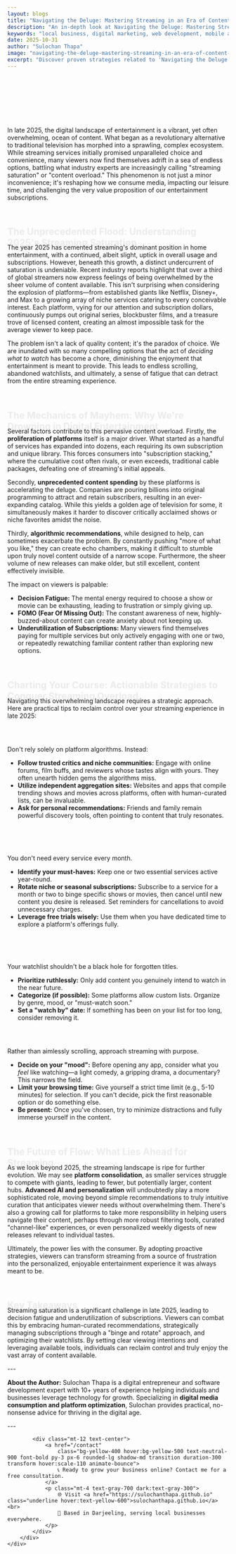 ```yaml
---
layout: blogs
title: "Navigating the Deluge: Mastering Streaming in an Era of Content Overload"
description: "An in-depth look at Navigating the Deluge: Mastering Streaming in an Era of Content Overload. Discover expert strategies and tips to help your local business thrive in the digital landscape."
keywords: "local business, digital marketing, web development, mobile app, SEO, online growth, navigating, the, deluge, mastering, streaming, in, an, era, of, content, overload"
date: 2025-10-31
author: "Sulochan Thapa"
image: "navigating-the-deluge-mastering-streaming-in-an-era-of-content-overload.jpg"
excerpt: "Discover proven strategies related to 'Navigating the Deluge: Mastering Streaming in an Era of Content Overload' that local businesses can implement to boost their online presence and attract more customers."
---
```

<section class="relative py-16 bg-gray-100 dark:bg-gray-900 overflow-hidden">
    <div class="absolute inset-0 bg-cover bg-center bg-fixed opacity-20"
        style="background-image: url('{{ site.baseurl }}/assets/images/navigating-the-deluge-mastering-streaming-in-an-era-of-content-overload-bg.jpg');">
    </div>
    <div class="relative container mx-auto px-6 text-center animate-fadeIn">
        <h1 class="text-4xl font-bold text-gray-900 dark:text-white">Navigating the Deluge: Mastering Streaming in an Era of Content Overload</h1>
        <p class="mt-4 text-lg text-gray-700 dark:text-gray-300">
            Expert Tips for Local Business Growth
        </p>
    </div>
</section>

<section class="py-16 bg-white dark:bg-gray-900">
    <div class="container mx-auto px-6">
        <div class="max-w-4xl mx-auto">
            <p class="mt-4 text-gray-700 dark:text-gray-300">In late 2025, the digital landscape of entertainment is a vibrant, yet often overwhelming, ocean of content. What began as a revolutionary alternative to traditional television has morphed into a sprawling, complex ecosystem. While streaming services initially promised unparalleled choice and convenience, many viewers now find themselves adrift in a sea of endless options, battling what industry experts are increasingly calling "streaming saturation" or "content overload." This phenomenon is not just a minor inconvenience; it's reshaping how we consume media, impacting our leisure time, and challenging the very value proposition of our entertainment subscriptions.</p>
<h2 class="text-2xl font-semibold text-gray-900 dark:text-white mt-8 animate-slideUp">The Unprecedented Flood: Understanding 2025's Streaming Saturation</h2>
<p class="mt-4 text-gray-700 dark:text-gray-300">The year 2025 has cemented streaming's dominant position in home entertainment, with a continued, albeit slight, uptick in overall usage and subscriptions. However, beneath this growth, a distinct undercurrent of saturation is undeniable. Recent industry reports highlight that over a third of global streamers now express feelings of being overwhelmed by the sheer volume of content available. This isn't surprising when considering the explosion of platforms—from established giants like Netflix, Disney+, and Max to a growing array of niche services catering to every conceivable interest. Each platform, vying for our attention and subscription dollars, continuously pumps out original series, blockbuster films, and a treasure trove of licensed content, creating an almost impossible task for the average viewer to keep pace.</p>
<p class="mt-4 text-gray-700 dark:text-gray-300">The problem isn't a lack of quality content; it's the paradox of choice. We are inundated with so many compelling options that the act of <em>deciding what to watch</em> has become a chore, diminishing the enjoyment that entertainment is meant to provide. This leads to endless scrolling, abandoned watchlists, and ultimately, a sense of fatigue that can detract from the entire streaming experience.</p>
<h2 class="text-2xl font-semibold text-gray-900 dark:text-white mt-8 animate-slideUp">The Mechanics of Mayhem: Why We're Drowning in Digital Entertainment</h2>
<p class="mt-4 text-gray-700 dark:text-gray-300">Several factors contribute to this pervasive content overload. Firstly, the <strong>proliferation of platforms</strong> itself is a major driver. What started as a handful of services has expanded into dozens, each requiring its own subscription and unique library. This forces consumers into "subscription stacking," where the cumulative cost often rivals, or even exceeds, traditional cable packages, defeating one of streaming's initial appeals.</p>
<p class="mt-4 text-gray-700 dark:text-gray-300">Secondly, <strong>unprecedented content spending</strong> by these platforms is accelerating the deluge. Companies are pouring billions into original programming to attract and retain subscribers, resulting in an ever-expanding catalog. While this yields a golden age of television for some, it simultaneously makes it harder to discover critically acclaimed shows or niche favorites amidst the noise.</p>
<p class="mt-4 text-gray-700 dark:text-gray-300">Thirdly, <strong>algorithmic recommendations</strong>, while designed to help, can sometimes exacerbate the problem. By constantly pushing "more of what you like," they can create echo chambers, making it difficult to stumble upon truly novel content outside of a narrow scope. Furthermore, the sheer volume of new releases can make older, but still excellent, content effectively invisible.</p>
<p class="mt-4 text-gray-700 dark:text-gray-300">The impact on viewers is palpable:</p>
<ul class="list-disc list-inside mt-4 text-gray-700 dark:text-gray-300">
<li>  <strong>Decision Fatigue:</strong> The mental energy required to choose a show or movie can be exhausting, leading to frustration or simply giving up.</li>
<li>  <strong>FOMO (Fear Of Missing Out):</strong> The constant awareness of new, highly-buzzed-about content can create anxiety about not keeping up.</li>
<li>  <strong>Underutilization of Subscriptions:</strong> Many viewers find themselves paying for multiple services but only actively engaging with one or two, or repeatedly rewatching familiar content rather than exploring new options.</li>
</ul>
<h2 class="text-2xl font-semibold text-gray-900 dark:text-white mt-8 animate-slideUp">Charting Your Course: Actionable Strategies to Conquer Streaming Overload</h2>
<p class="mt-4 text-gray-700 dark:text-gray-300">Navigating this overwhelming landscape requires a strategic approach. Here are practical tips to reclaim control over your streaming experience in late 2025:</p>
<h3 class="text-xl font-semibold text-gray-900 dark:text-white mt-6 animate-fadeIn">1. Embrace the Power of Curation, Beyond Algorithms</h3>
<p class="mt-4 text-gray-700 dark:text-gray-300">Don't rely solely on platform algorithms. Instead:</p>
<ul class="list-disc list-inside mt-4 text-gray-700 dark:text-gray-300">
<li>  <strong>Follow trusted critics and niche communities:</strong> Engage with online forums, film buffs, and reviewers whose tastes align with yours. They often unearth hidden gems the algorithms miss.</li>
<li>  <strong>Utilize independent aggregation sites:</strong> Websites and apps that compile trending shows and movies across platforms, often with human-curated lists, can be invaluable.</li>
<li>  <strong>Ask for personal recommendations:</strong> Friends and family remain powerful discovery tools, often pointing to content that truly resonates.</li>
</ul>
<h3 class="text-xl font-semibold text-gray-900 dark:text-white mt-6 animate-fadeIn">2. Strategize Your Subscriptions: The "Binge and Rotate" Method</h3>
<p class="mt-4 text-gray-700 dark:text-gray-300">You don't need every service every month.</p>
<ul class="list-disc list-inside mt-4 text-gray-700 dark:text-gray-300">
<li>  <strong>Identify your must-haves:</strong> Keep one or two essential services active year-round.</li>
<li>  <strong>Rotate niche or seasonal subscriptions:</strong> Subscribe to a service for a month or two to binge specific shows or movies, then cancel until new content you desire is released. Set reminders for cancellations to avoid unnecessary charges.</li>
<li>  <strong>Leverage free trials wisely:</strong> Use them when you have dedicated time to explore a platform's offerings fully.</li>
</ul>
<h3 class="text-xl font-semibold text-gray-900 dark:text-white mt-6 animate-fadeIn">3. Master Your Watchlist: From Dumping Ground to Discovery Tool</h3>
<p class="mt-4 text-gray-700 dark:text-gray-300">Your watchlist shouldn't be a black hole for forgotten titles.</p>
<ul class="list-disc list-inside mt-4 text-gray-700 dark:text-gray-300">
<li>  <strong>Prioritize ruthlessly:</strong> Only add content you genuinely intend to watch in the near future.</li>
<li>  <strong>Categorize (if possible):</strong> Some platforms allow custom lists. Organize by genre, mood, or "must-watch soon."</li>
<li>  <strong>Set a "watch by" date:</strong> If something has been on your list for too long, consider removing it.</li>
</ul>
<h3 class="text-xl font-semibold text-gray-900 dark:text-white mt-6 animate-fadeIn">4. Set Viewing Intentions and Enjoy the Moment</h3>
<p class="mt-4 text-gray-700 dark:text-gray-300">Rather than aimlessly scrolling, approach streaming with purpose.</p>
<ul class="list-disc list-inside mt-4 text-gray-700 dark:text-gray-300">
<li>  <strong>Decide on your "mood":</strong> Before opening any app, consider what you <em>feel</em> like watching—a light comedy, a gripping drama, a documentary? This narrows the field.</li>
<li>  <strong>Limit your browsing time:</strong> Give yourself a strict time limit (e.g., 5-10 minutes) for selection. If you can't decide, pick the first reasonable option or do something else.</li>
<li>  <strong>Be present:</strong> Once you've chosen, try to minimize distractions and fully immerse yourself in the content.</li>
</ul>
<h2 class="text-2xl font-semibold text-gray-900 dark:text-white mt-8 animate-slideUp">The Future of Flow: What Lies Ahead for Streaming</h2>
<p class="mt-4 text-gray-700 dark:text-gray-300">As we look beyond 2025, the streaming landscape is ripe for further evolution. We may see <strong>platform consolidation</strong>, as smaller services struggle to compete with giants, leading to fewer, but potentially larger, content hubs. <strong>Advanced AI and personalization</strong> will undoubtedly play a more sophisticated role, moving beyond simple recommendations to truly intuitive curation that anticipates viewer needs without overwhelming them. There's also a growing call for platforms to take more responsibility in helping users navigate their content, perhaps through more robust filtering tools, curated "channel-like" experiences, or even personalized weekly digests of new releases relevant to individual tastes.</p>
<p class="mt-4 text-gray-700 dark:text-gray-300">Ultimately, the power lies with the consumer. By adopting proactive strategies, viewers can transform streaming from a source of frustration into the personalized, enjoyable entertainment experience it was always meant to be.</p>
<h2 class="text-2xl font-semibold text-gray-900 dark:text-white mt-8 animate-slideUp">Key Takeaways</h2>
<p class="mt-4 text-gray-700 dark:text-gray-300">Streaming saturation is a significant challenge in late 2025, leading to decision fatigue and underutilization of subscriptions. Viewers can combat this by embracing human-curated recommendations, strategically managing subscriptions through a "binge and rotate" approach, and optimizing their watchlists. By setting clear viewing intentions and leveraging available tools, individuals can reclaim control and truly enjoy the vast array of content available.</p>
<p class="mt-4 text-gray-700 dark:text-gray-300">---</p>
<p class="mt-4 text-gray-700 dark:text-gray-300"><strong>About the Author:</strong> Sulochan Thapa is a digital entrepreneur and software development expert with 10+ years of experience helping individuals and businesses leverage technology for growth. Specializing in <strong>digital media consumption and platform optimization</strong>, Sulochan provides practical, no-nonsense advice for thriving in the digital age.</p>
<p class="mt-4 text-gray-700 dark:text-gray-300">---</p>

            
            <div class="mt-12 text-center">
                <a href="/contact"
                    class="bg-yellow-400 hover:bg-yellow-500 text-neutral-900 font-bold py-3 px-6 rounded-lg shadow-md transition duration-300 transform hover:scale-110 animate-bounce">
                    📞 Ready to grow your business online? Contact me for a free consultation.
                </a>
                <p class="mt-4 text-gray-700 dark:text-gray-300">
                    🌐 Visit <a href="https://sulochanthapa.github.io" class="underline hover:text-yellow-600">sulochanthapa.github.io</a><br>
                    📍 Based in Darjeeling, serving local businesses everywhere.
                </p>
            </div>
        </div>
    </div>
</section>

<style>
@keyframes fadeIn {
    from { opacity: 0; }
    to { opacity: 1; }
}
@keyframes slideUp {
    from { transform: translateY(30px); opacity: 0; }
    to { transform: translateY(0); opacity: 1; }
}
.animate-fadeIn { animation: fadeIn 1.5s ease-in-out; }
.animate-slideUp { animation: slideUp 1s ease-out; }
</style>